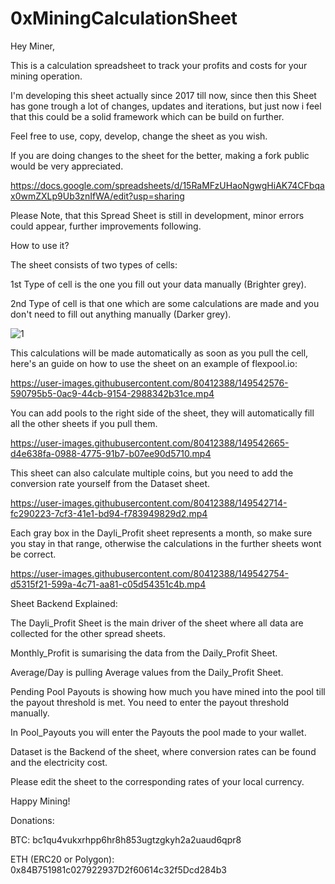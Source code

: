 # 0xMiningCalculationSheet
Hey Miner,

This is a calculation spreadsheet to track your profits and costs for your mining operation. 

I'm developing this sheet actually since 2017 till now, since then this Sheet has gone trough a lot of changes, updates and iterations, but just now i feel that this could be a solid framework which can be build on further. 

Feel free to use, copy, develop, change the sheet as you wish.

If you are doing changes to the sheet for the better, making a fork public would be very appreciated.

https://docs.google.com/spreadsheets/d/15RaMFzUHaoNgwgHiAK74CFbqax0wmZXLp9Ub3znIfWA/edit?usp=sharing

Please Note, that this Spread Sheet is still in development, minor errors could appear, further improvements following.

How to use it?

The sheet consists of two types of cells: 

1st Type of cell is the one you fill out your data manually (Brighter grey). 

2nd Type of cell is that one which are some calculations are made and you don't need to fill out anything manually (Darker grey).

![1](https://user-images.githubusercontent.com/80412388/149536042-e0e5fa39-a9e8-44a0-91b1-06f9c7e65a51.png)



This calculations will be made automatically as soon as you pull the cell, here's an guide on how to use the sheet on an example of flexpool.io:

https://user-images.githubusercontent.com/80412388/149542576-590795b5-0ac9-44cb-9154-2988342b31ce.mp4





You can add pools to the right side of the sheet, they will automatically fill all the other sheets if you pull them.

https://user-images.githubusercontent.com/80412388/149542665-d4e638fa-0988-4775-91b7-b07ee90d5710.mp4



This sheet can also calculate multiple coins, but you need to add the conversion rate yourself from the Dataset sheet.

https://user-images.githubusercontent.com/80412388/149542714-fc290223-7cf3-41e1-bd94-f783949829d2.mp4





Each gray box in the Dayli_Profit sheet represents a month, so make sure you stay in that range, otherwise the calculations in the further sheets wont be correct.

https://user-images.githubusercontent.com/80412388/149542754-d5315f21-599a-4c71-aa81-c05d54351c4b.mp4





Sheet Backend Explained:

The Dayli_Profit Sheet is the main driver of the sheet where all data are collected for the other spread sheets. 

Monthly_Profit is sumarising the data from the Daily_Profit Sheet. 

Average/Day is pulling Average values from the Daily_Profit Sheet. 

Pending Pool Payouts is showing how much you have mined into the pool till the payout threshold is met. You need to enter the payout threshold manually.

In Pool_Payouts you will enter the Payouts the pool made to your wallet. 

Dataset is the Backend of the sheet, where conversion rates can be found and the electricity cost. 

Please edit the sheet to the corresponding rates of your local currency.

Happy Mining!

Donations:

BTC: bc1qu4vukxrhpp6hr8h853ugtzgkyh2a2uaud6qpr8

ETH (ERC20 or Polygon): 0x84B751981c027922937D2f60614c32f5Dcd284b3
